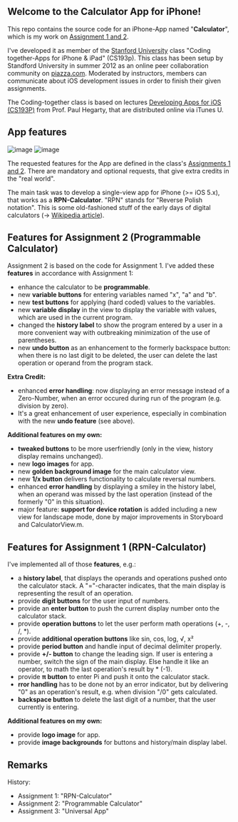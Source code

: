 ## Welcome to the Calculator App for iPhone!

This repo contains the source code for an iPhone-App named "**Calculator**", which is my work on [Assignment 1 and 2](http://itunes.apple.com/us/course/coding-together-apps-for-iphone/id537447071#).

I've developed it as member of the [Stanford University](http://www.stanford.edu) class "Coding together-Apps for iPhone & iPad" (CS193p). This class has been setup by Standford University in summer 2012 as an online peer collaboration community on [piazza.com](http://www.piazza.com). Moderated by instructors, members can communicate about iOS development issues in order to finish their given assignments.

The Coding-together class is based on lectures [Developing Apps for iOS (CS193P)](http://itunes.apple.com/us/course/coding-together-apps-for-iphone/id537447071) from Prof. Paul Hegarty, that are distributed online via iTunes U.

## App features

![image](http://www.arnobost.de/SiteImages/2012-07-10-CalcScreenshot-02.png)
![image](http://www.arnobost.de/SiteImages/2012-07-14-CalcScreenshot-03.png)

The requested features for the App are defined in the class's [Assignments 1 and 2](http://itunes.apple.com/us/course/coding-together-apps-for-iphone/id537447071#). There are mandatory and optional requests, that give extra credits in the "real world".

The main task was to develop a single-view app for iPhone (>= iOS 5.x), that works as a **RPN-Calculator**. "RPN" stands for "Reverse Polish notation". This is some old-fashioned stuff of the early days of digital calculators (-> [Wikipedia article](http://en.wikipedia.org/wiki/Reverse_Polish_notation)).


## Features for Assignment 2 (Programmable Calculator)

Assignment 2 is based on the code for Assignment 1.
I've added these **features** in accordance with Assignment 1:

* enhance the calculator to be **programmable**.
* new **variable buttons** for entering variables named "x", "a" and "b".
* new **test buttons** for applying (hard coded) values to the variables.
* new **variable display** in the view to display the variable with values, which are used in the current program.
* changed the **history label** to show the program entered by a user in a more convenient way with outbreaking minimization of the use of parentheses.
* new **undo button** as an enhancement to the formerly backspace button: when there is no last digit to be deleted, the user can delete the last operation or operand from the program stack.

**Extra Credit:**
* enhanced **error handling**: now displaying an error message instead of a Zero-Number, when an error occured during run of the program (e.g. division by zero). 
* It's a great enhancement of user experience, especially in combination with the new **undo feature** (see above).

**Additional features on my own:**

* **tweaked buttons** to be more userfriendly (only in the view, history display remains unchanged).
* new **logo images** for app.
* new **golden background image** for the main calculator view.
* new **1/x button** delivers functionality to calculate reversal numbers.
* enhanced **error handling** by displaying a smiley in the history label, when an operand was missed by the last operation (instead of the formerly "0" in this situation).
* major feature: **support for device rotation** is added including a new view for landscape mode, done by major improvements in Storyboard and CalculatorView.m.


## Features for Assignment 1 (RPN-Calculator)

I've implemented all of those **features**, e.g.:

* a **history label**, that displays the operands and operations pushed onto the calculator stack. A "="-character indicates, that the main display is representing the result of an operation.
* provide **digit buttons** for the user input of numbers.
* provide an **enter button** to push the current display number onto the calculator stack.
* provide **operation buttons** to let the user perform math operations (+, -, /, *).
* provide **additional operation buttons** like sin, cos, log, √, x²
* provide **period button** and handle input of decimal delimiter properly.
* provide **+/- button** to change the leading sign. If user is entering a number, switch the sign of the main display. Else handle it like an operator, to math the last operation's result by * (-1).
* provide **π button** to enter Pi and push it onto the calculator stack.
* **rror handling** has to be done not by an error indicator, but by delivering "0" as an operation's result, e.g. when division "/0" gets calculated.
* **backspace button** to delete the last digit of a number, that the user currently is entering.

**Additional features on my own:**

* provide **logo image** for app.
* provide **image backgrounds** for buttons and history/main display label.


## Remarks

History:
* Assignment 1: "RPN-Calculator"
* Assignment 2: "Programmable Calculator"
* Assignment 3: "Universal App"
